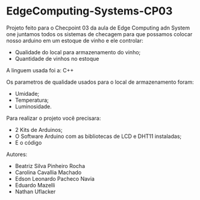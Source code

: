 # EdgeComputing-Systems-CP03

Projeto feito para o Checpoint 03 da aula de Edge Computing adn System one juntamos todos os sistemas de checagem para que possamos colocar nosso arduino em um estoque de vinho e ele controlar:
- Qualidade do local para armazenamento do vinho;
- Quantidade de vinhos no estoque

A linguem usada foi a: C++

Os parametros de qualidade usados para o local de armazenamento foram:
- Umidade;
- Temperatura;
- Luminosidade.

Para realizar o projeto você precisara:
- 2 Kits de Arduinos;
- O Software Arduino com as bibliotecas de LCD e DHT11 instaladas;
- E o código

Autores:
- Beatriz Silva Pinheiro Rocha
- Carolina Cavallia Machado
- Edson Leonardo Pacheco Navia
- Eduardo Mazelli
- Nathan Uflacker
